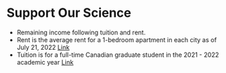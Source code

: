 # Support Our Science


* Remaining income following tuition and rent. 
* Rent is the average rent for a 1-bedroom apartment in each city as of July 21, 2022 [Link](https://www.zumper.com/blog/rental-price-data-canada/)
* Tuition is for a full-time Canadian graduate student in the 2021 - 2022 academic year [Link](https://www150.statcan.gc.ca/t1/tbl1/en/tv.action?pid=3710004501&cubeTimeFrame.startYear=2021+%2F+2022&cubeTimeFrame.endYear=2021+%2F+2022&referencePeriods=20210101%2C20210101)
